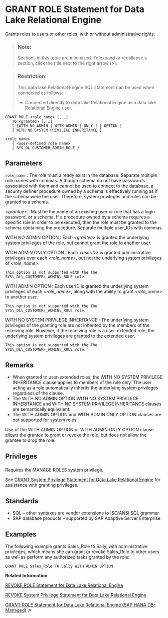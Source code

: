 <!-- loioa3e379cc84f21015bccfaff98164bf01 -->

# GRANT ROLE Statement for Data Lake Relational Engine

Grants roles to users or other roles, with or without administrative rights.



> ### Note:  
> Sections in this topic are minimized. To expand or recollapse a section, click the title next to the right arrow \(*\>*\).



> ### Restriction:  
> This data lake Relational Engine SQL statement can be used when connected as follows:
> 
> -   Connected directly to data lake Relational Engine as a data lake Relational Engine user.



```
GRANT ROLE <role_name> [, …] 
   TO <grantee> [, …]
   [ {WITH NO ADMIN | WITH ADMIN [ ONLY ] } OPTION ]
   [ WITH NO SYSTEM PRIVILEGE INHERITANCE ]
```

```
<role_name>
   { <user-defined role name>
   | SYS_DL_CUSTOMER_ADMIN_ROLE }
```



<a name="loioa3e379cc84f21015bccfaff98164bf01__grant_role_parm1"/>

## Parameters

 `role_name`
 :   The role must already exist in the database. Separate multiple role names with commas. Although schema do not have passwords associated with them and cannot be used to connect to the database, a security definer procedure owned by a schema is effectively running as if the schema were the user. Therefore, system privileges and roles can be granted to a schema.

  *<grantee\>*
 :   Must be the name of an existing user or role that has a login password, or a schema. If a procedure owned by a schema requires a specific role in order to be executed, then the role must be granted to the schema containing the procedure. Separate multiple user\_IDs with commas.

  WITH NO ADMIN OPTION
 :   Each *<grantee\>* is granted the underlying system privileges of the role, but cannot grant the role to another user.

  WITH ADMIN ONLY OPTION
 :   Each *<userID\>* is granted administrative privileges over each *<role\_name\>*, but not the underlying system privileges of *<role\_name\>*.

    This option is not supported with the The SYS\_DL\_CUSTOMER\_ADMIN\_ROLE role.

  WITH ADMIN OPTION
 :   Each userID is granted the underlying system privileges of each *<role\_name\>*, along with the ability to grant *<role\_name\>* to another user.

    This option is not supported with the The SYS\_DL\_CUSTOMER\_ADMIN\_ROLE role.

  WITH NO SYSTEM PRIVILEGE INHERITANCE
 :   The underlying system privileges of the granting role are not inherited by the members of the receiving role. However, if the receiving role is a user-extended role, the underlying system privileges are granted to the extended user.

    This option is not supported with the The SYS\_DL\_CUSTOMER\_ADMIN\_ROLE role.

 

<a name="loioa3e379cc84f21015bccfaff98164bf01__grant_role_remarks1"/>

## Remarks

-   When granted to user-extended roles, the WITH NO SYSTEM PRIVILEGE INHERITANCE clause applies to members of the role only. The user acting as a role automatically inherits the underlying system privileges regardless of the clause.
-   The WITH NO ADMIN OPTION WITH NO SYSTEM PRIVILEGE INHERITANCE and WITH NO SYSTEM PRIVILEGE INHERITANCE clauses are semantically equivalent.
-   The WITH ADMIN OPTION and WITH ADMIN ONLY OPTION clauses are not supported for system roles.

Use of the WITH ADMIN OPTION or WITH ADMIN ONLY OPTION clause allows the grantee to grant or revoke the role, but does not allow the grantee to drop the role.



<a name="loioa3e379cc84f21015bccfaff98164bf01__grant_role_privileges1"/>

## Privileges



### 

Requires the MANAGE ROLES system privilege.

See [GRANT System Privilege Statement for Data Lake Relational Engine](grant-system-privilege-statement-for-data-lake-relational-engine-a3dfcb0.md) for assistance with granting privileges.



<a name="loioa3e379cc84f21015bccfaff98164bf01__grant_role_standards1"/>

## Standards

-   SQL – other syntaxes are vendor extensions to ISO/ANSI SQL grammar
-   SAP database products – supported by SAP Adaptive Server Enterprise



<a name="loioa3e379cc84f21015bccfaff98164bf01__grant_role_example1"/>

## Examples

The following example grants Sales\_Role to Sally, with administrative privileges, which means she can grant or revoke Sales\_Role to other users as well as perform any authorized tasks granted by the role:

```
GRANT ROLE Sales_Role TO Sally WITH ADMIN OPTION
```

**Related Information**  


[REVOKE ROLE Statement for Data Lake Relational Engine](revoke-role-statement-for-data-lake-relational-engine-a3e9de3.md "Removes a users membership in a role or his or her ability to administer the role.")

[REVOKE System Privilege Statement for Data Lake Relational Engine](revoke-system-privilege-statement-for-data-lake-relational-engine-a3eadda.md "Removes specific system privileges from specific users and the right to administer the privilege.")

[GRANT ROLE Statement for Data Lake Relational Engine (SAP HANA DB-Managed)](https://help.sap.com/viewer/a898e08b84f21015969fa437e89860c8/2023_1_QRC/en-US/59327e42f46b461db8a501229bc29461.html "Grants roles to users or other roles, with or without administrative rights.") :arrow_upper_right:

